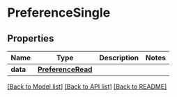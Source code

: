 # PreferenceSingle


## Properties
Name | Type | Description | Notes
------------ | ------------- | ------------- | -------------
**data** | [**PreferenceRead**](PreferenceRead.md) |  | 

[[Back to Model list]](../README.md#documentation-for-models) [[Back to API list]](../README.md#documentation-for-api-endpoints) [[Back to README]](../README.md)


